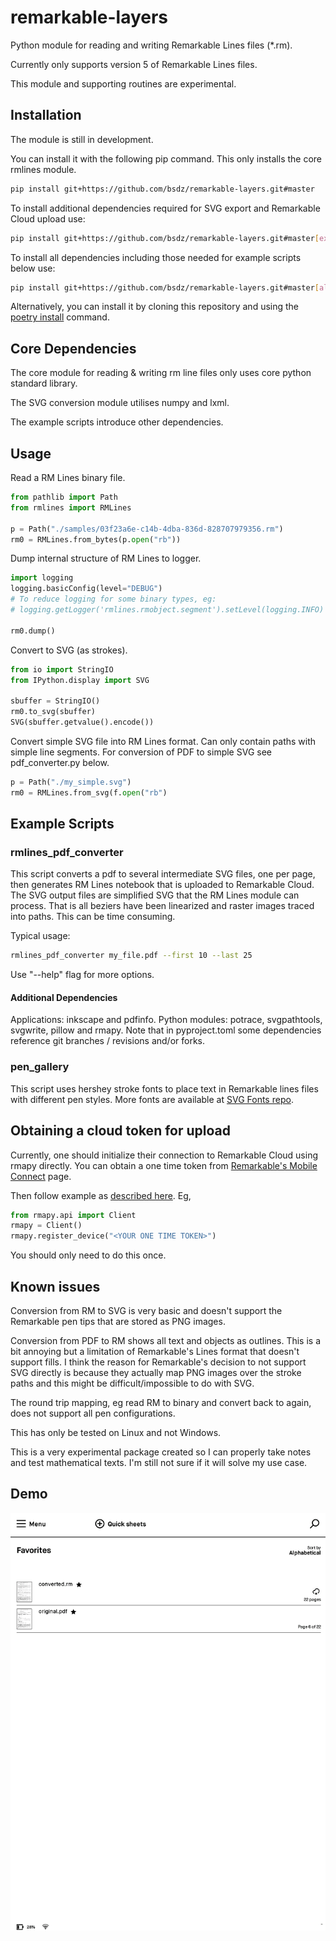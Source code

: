 # remarkable-layers

Python module for reading and writing Remarkable Lines files (*.rm).

Currently only supports version 5 of Remarkable Lines files.

This module and supporting routines are experimental.

## Installation

The module is still in development.

You can install it with the following pip command. This only installs the core rmlines module.

```bash
pip install git+https://github.com/bsdz/remarkable-layers.git#master
```

To install additional dependencies required for SVG export and Remarkable Cloud upload use:


```bash
pip install git+https://github.com/bsdz/remarkable-layers.git#master[extra]
```

To install all dependencies including those needed for example scripts below use:

```bash
pip install git+https://github.com/bsdz/remarkable-layers.git#master[all]
```

Alternatively, you can install it by cloning this repository and using the [poetry install](https://python-poetry.org/docs/cli/#install) command.



## Core Dependencies

The core module for reading & writing rm line files only uses core python standard library.

The SVG conversion module utilises numpy and lxml.

The example scripts introduce other dependencies.

## Usage

Read a RM Lines binary file.

```python
from pathlib import Path
from rmlines import RMLines

p = Path("./samples/03f23a6e-c14b-4dba-836d-828707979356.rm")
rm0 = RMLines.from_bytes(p.open("rb"))
```

Dump internal structure of RM Lines to logger.

```python
import logging
logging.basicConfig(level="DEBUG")
# To reduce logging for some binary types, eg:
# logging.getLogger('rmlines.rmobject.segment').setLevel(logging.INFO)

rm0.dump()
```

Convert to SVG (as strokes).

```python
from io import StringIO
from IPython.display import SVG

sbuffer = StringIO()
rm0.to_svg(sbuffer)
SVG(sbuffer.getvalue().encode())
```

Convert simple SVG file into RM Lines format. Can only contain paths with simple line segments. For conversion of PDF to simple SVG see pdf_converter.py below.

```python
p = Path("./my_simple.svg")
rm0 = RMLines.from_svg(f.open("rb")
```

## Example Scripts

### rmlines_pdf_converter

This script converts a pdf to several intermediate SVG files, one per page, then generates RM Lines notebook that is uploaded to Remarkable Cloud. The SVG output files are simplified SVG that the RM Lines module can process. That is all beziers have been linearized and raster images traced into paths. This can be time consuming.

Typical usage:

```bash
rmlines_pdf_converter my_file.pdf --first 10 --last 25
```

Use "--help" flag for more options.

#### Additional Dependencies

Applications: inkscape and pdfinfo. 
Python modules: potrace, svgpathtools, svgwrite, pillow and rmapy. Note that in pyproject.toml some dependencies reference git branches / revisions and/or forks.

### pen_gallery

This script uses hershey stroke fonts to place text in Remarkable lines files with different pen styles. More fonts are available at [SVG Fonts repo](ttps://gitlab.com/oskay/svg-fonts).

## Obtaining a cloud token for upload

Currently, one should initialize their connection to Remarkable Cloud using rmapy directly. You can obtain a one time token from [Remarkable's Mobile Connect](https://my.remarkable.com/connect/mobile) page.

Then follow example as [described here](https://rmapy.readthedocs.io/en/latest/quickstart.html#registering-the-api-client). Eg,

```python
from rmapy.api import Client
rmapy = Client()
rmapy.register_device("<YOUR ONE TIME TOKEN>")
```
You should only need to do this once.

## Known issues

Conversion from RM to SVG is very basic and doesn't support the Remarkable pen tips that are stored as PNG images.

Conversion from PDF to RM shows all text and objects as outlines. This is a bit annoying but a limitation of Remarkable's Lines format that doesn't support fills. I think the reason for Remarkable's decision to not support SVG directly is because they actually map PNG images over the stroke paths and this might be difficult/impossible to do with SVG.

The round trip mapping, eg read RM to binary and convert back to again, does not support all pen configurations.

This has only be tested on Linux and not Windows.

This is a very experimental package created so I can properly take notes and test mathematical texts. I'm still not sure if it will solve my use case.

## Demo

![demo](pdf_to_rm_format.gif "Demo")



